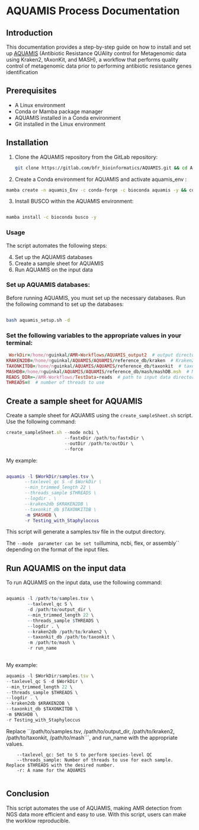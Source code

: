 # AQUAMIS Process Documentation
## Introduction
This documentation provides a step-by-step guide on how to install and set up [AQUAMIS](https://gitlab.com/bfr_bioinformatics/AQUAMIS) (Antibiotic Resistance QUAlity control for Metagenomic data using Kraken2, tAxonKit, and MASH), a workflow that performs quality control of metagenomic data prior to performing antibiotic resistance genes identification


## Prerequisites

  - A Linux environment
  - Conda or Mamba package manager
   - AQUAMIS installed in a Conda environment
  - Git installed in the Linux environment


## Installation

1. Clone the AQUAMIS repository from the GitLab repository:
   ```bash
   git clone https://gitlab.com/bfr_bioinformatics/AQUAMIS.git && cd AQUAMIS 
   ```
2. Create a Conda environment for AQUAMIS and activate aquamis_env :
```bash 
mamba create -n aquamis_Env -c conda-forge -c bioconda aquamis -y && conda activate aquamis_Env
```
3. Install BUSCO within the AQUAMIS environment:
```bash

mamba install -c bioconda busco -y
```

### Usage

The script automates the following steps:

 4. Set up the AQUAMIS databases
 5. Create a sample sheet for AQUAMIS
 6. Run AQUAMIS on the input data

### Set up AQUAMIS databases:

Before running AQUAMIS, you must set up the necessary databases. Run the following command to set up the databases:

```bash

bash aquamis_setup.sh -d
```
 ###  Set the following variables to the appropriate values in your terminal:
```ruby
 WorkDir=/home/nguinkal/AMR-Workflows/AQUAMIS_output2  # output directory
KRAKEN2DB=/home/nguinkal/AQUAMIS/AQUAMIS/reference_db/kraken  # Kraken2 database path
TAXONKITDB=/home/nguinkal/AQUAMIS/AQUAMIS/reference_db/taxonkit  # taxonkit database path
MASHDB=/home/nguinkal/AQUAMIS/AQUAMIS/reference_db/mash/mashDB.msh  # MASH database path
READS_DIR=~/AMR-Workflows/TestData-reads  # path to input data directory
THREADS=8  # number of threads to use
```

## Create a sample sheet for AQUAMIS

Create a sample sheet for AQUAMIS using the ``create_sampleSheet.sh`` script. Use the following command:

```javascript
create_sampleSheet.sh --mode ncbi \ 
                      --fastxDir /path/to/fastxDir \  
                      --outDir /path/to/outDir \    
                      --force
```
My example:


```lua

aquamis -l $WorkDir/samples.tsv \
       --taxlevel_qc S -d $WorkDir \
       --min_trimmed_length 22 \
       --threads_sample $THREADS \
       --logdir . \
       --kraken2db $KRAKEN2DB \
       --taxonkit_db $TAXONKITDB \
       -m $MASHDB \
       -r Testing_with_Staphyloccus
```
This script will generate a samples.tsv file in the output directory.

The `` --mode  parameter can be set to ``illumina, ncbi, flex, or assembly`` depending on the format of the input files.

## Run AQUAMIS on the input data

To run AQUAMIS on the input data, use the following command:

```R

aquamis -l /path/to/samples.tsv \
        --taxlevel_qc S \
        -d /path/to/output_dir \
        --min_trimmed_length 22 \
        --threads_sample $THREADS \
        --logdir . \
        --kraken2db /path/to/kraken2 \
        --taxonkit_db /path/to/taxonkit \
        -m /path/to/mash \
        -r run_name
        
  ```
      
 My example:
 
 ```javascript
 aquamis -l $WorkDir/samples.tsv \
 --taxlevel_qc S -d $WorkDir \
 --min_trimmed_length 22 \
 --threads_sample $THREADS \
 --logdir . \
 --kraken2db $KRAKEN2DB \
 --taxonkit_db $TAXONKITDB \
 -m $MASHDB \
 -r Testing_with_Staphyloccus
 
```


Replace ``/path/to/samples.tsv, /path/to/output_dir, /path/to/kraken2, /path/to/taxonkit, /path/to/mash```, and run_name with the appropriate values.

```
    --taxlevel_qc: Set to S to perform species-level QC
    --threads_sample: Number of threads to use for each sample. Replace $THREADS with the desired number.
    -r: A name for the AQUAMIS
    
 ```
## Conclusion

This script automates the use of AQUAMIS, making AMR detection from NGS data more efficient and easy to use. 
With this script, users can make the  worklow reproducible.
